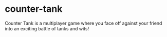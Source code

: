 # counter-tank
Counter Tank is a multiplayer game where you face off against your friend into an exciting battle of tanks and wits!
